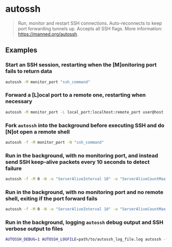 # autossh

> Run, monitor and restart SSH connections. Auto-reconnects to keep port forwarding tunnels up. Accepts all SSH flags. More information: <https://manned.org/autossh>.

## Examples

### Start an SSH session, restarting when the [M]onitoring port fails to return data

```bash
autossh -M monitor_port "ssh_command"
```

### Forward a [L]ocal port to a remote one, restarting when necessary

```bash
autossh -M monitor_port -L local_port:localhost:remote_port user@host
```

### Fork `autossh` into the background before executing SSH and do [N]ot open a remote shell

```bash
autossh -f -M monitor_port -N "ssh_command"
```

### Run in the background, with no monitoring port, and instead send SSH keep-alive packets every 10 seconds to detect failure

```bash
autossh -f -M 0 -N -o "ServerAliveInterval 10" -o "ServerAliveCountMax 3" "ssh_command"
```

### Run in the background, with no monitoring port and no remote shell, exiting if the port forward fails

```bash
autossh -f -M 0 -N -o "ServerAliveInterval 10" -o "ServerAliveCountMax 3" -o ExitOnForwardFailure=yes -L local_port:localhost:remote_port user@host
```

### Run in the background, logging `autossh` debug output and SSH verbose output to files

```bash
AUTOSSH_DEBUG=1 AUTOSSH_LOGFILE=path/to/autossh_log_file.log autossh -f -M monitor_port -v -E path/to/ssh_log_file.log ssh_command
```
